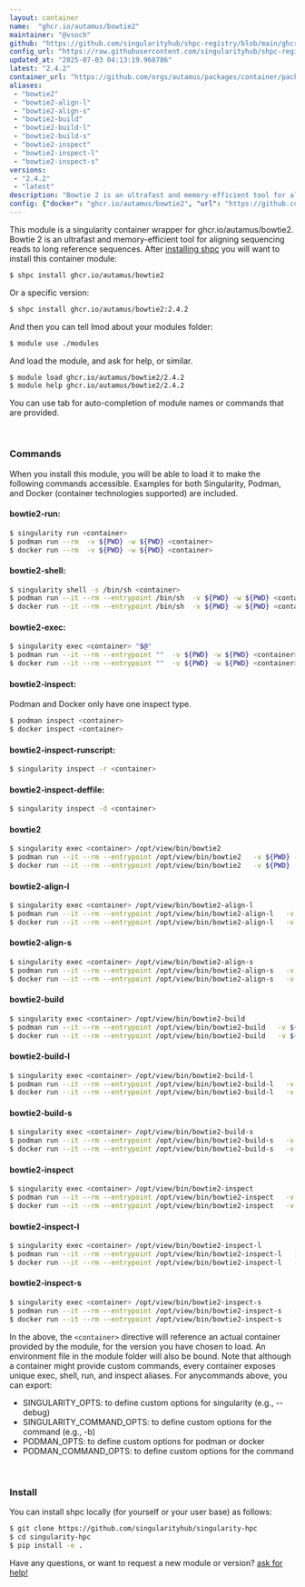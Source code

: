 ```yaml
---
layout: container
name:  "ghcr.io/autamus/bowtie2"
maintainer: "@vsoch"
github: "https://github.com/singularityhub/shpc-registry/blob/main/ghcr.io/autamus/bowtie2/container.yaml"
config_url: "https://raw.githubusercontent.com/singularityhub/shpc-registry/main/ghcr.io/autamus/bowtie2/container.yaml"
updated_at: "2025-07-03 04:13:19.968786"
latest: "2.4.2"
container_url: "https://github.com/orgs/autamus/packages/container/package/bowtie2"
aliases:
 - "bowtie2"
 - "bowtie2-align-l"
 - "bowtie2-align-s"
 - "bowtie2-build"
 - "bowtie2-build-l"
 - "bowtie2-build-s"
 - "bowtie2-inspect"
 - "bowtie2-inspect-l"
 - "bowtie2-inspect-s"
versions:
 - "2.4.2"
 - "latest"
description: "Bowtie 2 is an ultrafast and memory-efficient tool for aligning sequencing reads to long reference sequences."
config: {"docker": "ghcr.io/autamus/bowtie2", "url": "https://github.com/orgs/autamus/packages/container/package/bowtie2", "maintainer": "@vsoch", "description": "Bowtie 2 is an ultrafast and memory-efficient tool for aligning sequencing reads to long reference sequences.", "latest": {"2.4.2": "sha256:edf4727dcdcd056dcad3f779cb368634c5f474a83b697c510c6f1dd40c44e4da"}, "tags": {"2.4.2": "sha256:edf4727dcdcd056dcad3f779cb368634c5f474a83b697c510c6f1dd40c44e4da", "latest": "sha256:edf4727dcdcd056dcad3f779cb368634c5f474a83b697c510c6f1dd40c44e4da"}, "aliases": {"bowtie2": "/opt/view/bin/bowtie2", "bowtie2-align-l": "/opt/view/bin/bowtie2-align-l", "bowtie2-align-s": "/opt/view/bin/bowtie2-align-s", "bowtie2-build": "/opt/view/bin/bowtie2-build", "bowtie2-build-l": "/opt/view/bin/bowtie2-build-l", "bowtie2-build-s": "/opt/view/bin/bowtie2-build-s", "bowtie2-inspect": "/opt/view/bin/bowtie2-inspect", "bowtie2-inspect-l": "/opt/view/bin/bowtie2-inspect-l", "bowtie2-inspect-s": "/opt/view/bin/bowtie2-inspect-s"}}
---
```


This module is a singularity container wrapper for ghcr.io/autamus/bowtie2.
Bowtie 2 is an ultrafast and memory-efficient tool for aligning sequencing reads to long reference sequences.
After [installing shpc](#install) you will want to install this container module:


```bash
$ shpc install ghcr.io/autamus/bowtie2
```

Or a specific version:

```bash
$ shpc install ghcr.io/autamus/bowtie2:2.4.2
```

And then you can tell lmod about your modules folder:

```bash
$ module use ./modules
```

And load the module, and ask for help, or similar.

```bash
$ module load ghcr.io/autamus/bowtie2/2.4.2
$ module help ghcr.io/autamus/bowtie2/2.4.2
```

You can use tab for auto-completion of module names or commands that are provided.

<br>

### Commands

When you install this module, you will be able to load it to make the following commands accessible.
Examples for both Singularity, Podman, and Docker (container technologies supported) are included.

#### bowtie2-run:

```bash
$ singularity run <container>
$ podman run --rm  -v ${PWD} -w ${PWD} <container>
$ docker run --rm  -v ${PWD} -w ${PWD} <container>
```

#### bowtie2-shell:

```bash
$ singularity shell -s /bin/sh <container>
$ podman run --it --rm --entrypoint /bin/sh  -v ${PWD} -w ${PWD} <container>
$ docker run --it --rm --entrypoint /bin/sh  -v ${PWD} -w ${PWD} <container>
```

#### bowtie2-exec:

```bash
$ singularity exec <container> "$@"
$ podman run --it --rm --entrypoint ""  -v ${PWD} -w ${PWD} <container> "$@"
$ docker run --it --rm --entrypoint ""  -v ${PWD} -w ${PWD} <container> "$@"
```

#### bowtie2-inspect:

Podman and Docker only have one inspect type.

```bash
$ podman inspect <container>
$ docker inspect <container>
```

#### bowtie2-inspect-runscript:

```bash
$ singularity inspect -r <container>
```

#### bowtie2-inspect-deffile:

```bash
$ singularity inspect -d <container>
```


#### bowtie2

```bash
$ singularity exec <container> /opt/view/bin/bowtie2
$ podman run --it --rm --entrypoint /opt/view/bin/bowtie2   -v ${PWD} -w ${PWD} <container> -c " $@"
$ docker run --it --rm --entrypoint /opt/view/bin/bowtie2   -v ${PWD} -w ${PWD} <container> -c " $@"
```


#### bowtie2-align-l

```bash
$ singularity exec <container> /opt/view/bin/bowtie2-align-l
$ podman run --it --rm --entrypoint /opt/view/bin/bowtie2-align-l   -v ${PWD} -w ${PWD} <container> -c " $@"
$ docker run --it --rm --entrypoint /opt/view/bin/bowtie2-align-l   -v ${PWD} -w ${PWD} <container> -c " $@"
```


#### bowtie2-align-s

```bash
$ singularity exec <container> /opt/view/bin/bowtie2-align-s
$ podman run --it --rm --entrypoint /opt/view/bin/bowtie2-align-s   -v ${PWD} -w ${PWD} <container> -c " $@"
$ docker run --it --rm --entrypoint /opt/view/bin/bowtie2-align-s   -v ${PWD} -w ${PWD} <container> -c " $@"
```


#### bowtie2-build

```bash
$ singularity exec <container> /opt/view/bin/bowtie2-build
$ podman run --it --rm --entrypoint /opt/view/bin/bowtie2-build   -v ${PWD} -w ${PWD} <container> -c " $@"
$ docker run --it --rm --entrypoint /opt/view/bin/bowtie2-build   -v ${PWD} -w ${PWD} <container> -c " $@"
```


#### bowtie2-build-l

```bash
$ singularity exec <container> /opt/view/bin/bowtie2-build-l
$ podman run --it --rm --entrypoint /opt/view/bin/bowtie2-build-l   -v ${PWD} -w ${PWD} <container> -c " $@"
$ docker run --it --rm --entrypoint /opt/view/bin/bowtie2-build-l   -v ${PWD} -w ${PWD} <container> -c " $@"
```


#### bowtie2-build-s

```bash
$ singularity exec <container> /opt/view/bin/bowtie2-build-s
$ podman run --it --rm --entrypoint /opt/view/bin/bowtie2-build-s   -v ${PWD} -w ${PWD} <container> -c " $@"
$ docker run --it --rm --entrypoint /opt/view/bin/bowtie2-build-s   -v ${PWD} -w ${PWD} <container> -c " $@"
```


#### bowtie2-inspect

```bash
$ singularity exec <container> /opt/view/bin/bowtie2-inspect
$ podman run --it --rm --entrypoint /opt/view/bin/bowtie2-inspect   -v ${PWD} -w ${PWD} <container> -c " $@"
$ docker run --it --rm --entrypoint /opt/view/bin/bowtie2-inspect   -v ${PWD} -w ${PWD} <container> -c " $@"
```


#### bowtie2-inspect-l

```bash
$ singularity exec <container> /opt/view/bin/bowtie2-inspect-l
$ podman run --it --rm --entrypoint /opt/view/bin/bowtie2-inspect-l   -v ${PWD} -w ${PWD} <container> -c " $@"
$ docker run --it --rm --entrypoint /opt/view/bin/bowtie2-inspect-l   -v ${PWD} -w ${PWD} <container> -c " $@"
```


#### bowtie2-inspect-s

```bash
$ singularity exec <container> /opt/view/bin/bowtie2-inspect-s
$ podman run --it --rm --entrypoint /opt/view/bin/bowtie2-inspect-s   -v ${PWD} -w ${PWD} <container> -c " $@"
$ docker run --it --rm --entrypoint /opt/view/bin/bowtie2-inspect-s   -v ${PWD} -w ${PWD} <container> -c " $@"
```



In the above, the `<container>` directive will reference an actual container provided
by the module, for the version you have chosen to load. An environment file in the
module folder will also be bound. Note that although a container
might provide custom commands, every container exposes unique exec, shell, run, and
inspect aliases. For anycommands above, you can export:

 - SINGULARITY_OPTS: to define custom options for singularity (e.g., --debug)
 - SINGULARITY_COMMAND_OPTS: to define custom options for the command (e.g., -b)
 - PODMAN_OPTS: to define custom options for podman or docker
 - PODMAN_COMMAND_OPTS: to define custom options for the command

<br>

### Install

You can install shpc locally (for yourself or your user base) as follows:

```bash
$ git clone https://github.com/singularityhub/singularity-hpc
$ cd singularity-hpc
$ pip install -e .
```

Have any questions, or want to request a new module or version? [ask for help!](https://github.com/singularityhub/singularity-hpc/issues)